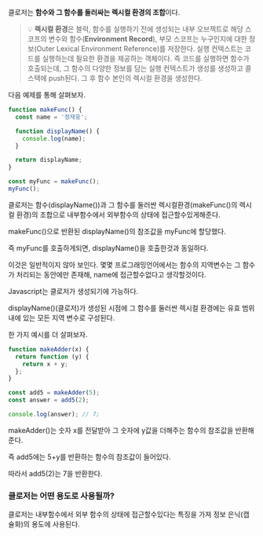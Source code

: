 클로저는 **함수와 그 함수를 둘러싸는 렉시컬 환경의 조합**이다.

> 💡 **렉시컬 환경**은 블럭, 함수를 실행하기 전에 생성되는 내부 오브젝트로 해당 스코프의 변수와 함수(**Environment Record**), 부모 스코프는 누구인지에 대한 정보(Outer Lexical Environment Reference)를 저장한다. 실행 컨텍스트는 코드를 실행하는데 필요한 환경을 제공하는 객체이다. 즉 코드를 실행하면 함수가 호출되는데, 그 함수의 다양한 정보를 담는 실행 컨텍스트가 생성를 생성하고 콜스택에 push된다. 그 후 함수 본인의 렉시컬 환경을 생성한다.

다음 예제를 통해 살펴보자.

```jsx
function makeFunc() {
  const name = '정재웅';

  function displayName() {
    console.log(name);
  }

  return displayName;
}

const myFunc = makeFunc();
myFunc();
```

클로저는 함수(displayName())과 그 함수를 둘러싼 렉시컬환경(makeFunc()의 렉시컬 환경)의 조합으로 내부함수에서 외부함수의 상태에 접근할수있게해준다.

makeFunc()으로 반환된 displayName()의 참조값을 myFunc에 할당했다.

즉 myFunc를 호출하게되면, displayName()을 호출한것과 동일하다.

이것은 일반적이지 않아 보인다. 몇몇 프로그래밍언어에서는 함수의 지역변수는 그 함수가 처리되는 동안에만 존재해, name에 접근할수없다고 생각할것이다.

Javascript는 클로저가 생성되기에 가능하다.

displayName()(클로저)가 생성된 시점에 그 함수를 둘러싼 렉시컬 환경에는 유효 범위 내에 있는 모든 지역 변수로 구성된다.

한 가지 예시를 더 살펴보자.

```jsx
function makeAdder(x) {
  return function (y) {
    return x + y;
  };
}

const add5 = makeAdder(5);
const answer = add5(2);

console.log(answer); // 7;
```

makeAdder()는 숫자 x를 전달받아 그 숫자에 y값을 더해주는 함수의 참조값을 반환해준다.

즉 add5에는 5+y를 반환하는 함수의 참조값이 들어있다.

따라서 add5(2)는 7을 반환한다.

### 클로저는 어떤 용도로 사용될까?

클로저는 내부함수에서 외부 함수의 상태에 접근할수있다는 특징을 가져 정보 은닉(캡슐화)의 용도에 사용된다.
